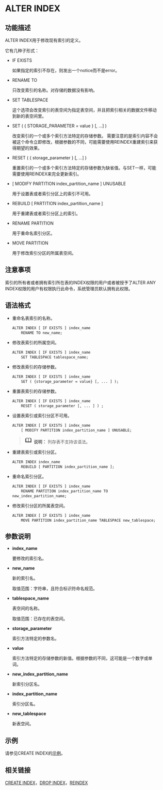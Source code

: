 # ALTER INDEX<a name="ZH-CN_TOPIC_0289900645"></a>

## 功能描述<a name="zh-cn_topic_0283137124_zh-cn_topic_0237122063_zh-cn_topic_0059778960_sfe4d0517393c4151ab84ea0450924b7c"></a>

ALTER INDEX用于修改现有索引的定义。

它有几种子形式：

-   IF EXISTS

    如果指定的索引不存在，则发出一个notice而不是error。

-   RENAME TO

    只改变索引的名称。对存储的数据没有影响。

-   SET TABLESPACE

    这个选项会改变索引的表空间为指定表空间，并且把索引相关的数据文件移动到新的表空间里。

-   SET \(  \{ STORAGE\_PARAMETER = value  \}  \[, ...\] \)

    改变索引的一个或多个索引方法特定的存储参数。  需要注意的是索引内容不会被这个命令立即修改，根据参数的不同，可能需要使用REINDEX重建索引来获得期望的效果。

-   RESET \(  \{ storage\_parameter  \}  \[, ...\] \)

    重置索引的一个或多个索引方法特定的存储参数为缺省值。与SET一样，可能需要使用REINDEX来完全更新索引。

-   \[ MODIFY PARTITION index\_partition\_name  \] UNUSABLE

    用于设置表或者索引分区上的索引不可用。

-   REBUILD \[ PARTITION index\_partition\_name \]

    用于重建表或者索引分区上的索引。

-   RENAME PARTITION

    用于重命名索引分区。

-   MOVE PARTITION

    用于修改索引分区的所属表空间。


## 注意事项<a name="zh-cn_topic_0283137124_zh-cn_topic_0237122063_zh-cn_topic_0059778960_s503281b2c63545749248dae8614077e7"></a>

索引的所有者或者拥有索引所在表的INDEX权限的用户或者被授予了ALTER ANY INDEX权限的用户有权限执行此命令，系统管理员默认拥有此权限。

## 语法格式<a name="zh-cn_topic_0283137124_zh-cn_topic_0237122063_zh-cn_topic_0059778960_sf28f1b42c78e4ae79c9097da9057c429"></a>

-   重命名表索引的名称。

    ```
    ALTER INDEX [ IF EXISTS ] index_name
        RENAME TO new_name;
    ```


-   修改表索引的所属空间。

    ```
    ALTER INDEX [ IF EXISTS ] index_name
        SET TABLESPACE tablespace_name;
    ```


-   修改表索引的存储参数。

    ```
    ALTER INDEX [ IF EXISTS ] index_name
        SET ( {storage_parameter = value} [, ... ] );
    ```


-   重置表索引的存储参数。

    ```
    ALTER INDEX [ IF EXISTS ] index_name
        RESET ( storage_parameter [, ... ] ) ;
    ```


-   设置表索引或索引分区不可用。

    ```
    ALTER INDEX [ IF EXISTS ] index_name
        [ MODIFY PARTITION index_partition_name ] UNUSABLE;
    ```

    >![](public_sys-resources/icon-note.png) **说明：**
    >列存表不支持该语法。


-   重建表索引或索引分区。

    ```
    ALTER INDEX index_name
        REBUILD [ PARTITION index_partition_name ];
    ```


-   重命名索引分区。

    ```
    ALTER INDEX [ IF EXISTS ] index_name
        RENAME PARTITION index_partition_name TO new_index_partition_name;
    ```


-   修改索引分区的所属表空间。

    ```
    ALTER INDEX [ IF EXISTS ] index_name
        MOVE PARTITION index_partition_name TABLESPACE new_tablespace;
    ```


## 参数说明<a name="zh-cn_topic_0283137124_zh-cn_topic_0237122063_zh-cn_topic_0059778960_sbb551b3820484c06ac91aa80e311e48e"></a>

-   **index\_name**

    要修改的索引名。

-   **new\_name**

    新的索引名。

    取值范围：字符串，且符合标识符命名规范。

-   **tablespace\_name**

    表空间的名称。

    取值范围：已存在的表空间。

-   **storage\_parameter**

    索引方法特定的参数名。

-   **value**

    索引方法特定的存储参数的新值。根据参数的不同，这可能是一个数字或单词。

-   **new\_index\_partition\_name**

    新索引分区名。

-   **index\_partition\_name**

    索引分区名。

-   **new\_tablespace**

    新表空间。


## 示例<a name="zh-cn_topic_0283137124_zh-cn_topic_0237122063_zh-cn_topic_0059778960_sc18e85a8e57649469b874f56ded3847b"></a>

请参见CREATE INDEX的[示例](CREATE-INDEX.md#zh-cn_topic_0283136578_zh-cn_topic_0237122106_zh-cn_topic_0059777455_s985289833081489e9d77c485755bd362)。

## 相关链接<a name="zh-cn_topic_0283137124_zh-cn_topic_0237122063_zh-cn_topic_0059778960_sc49c6608f7ca4dd6bfacdb1da044d816"></a>

[CREATE INDEX](CREATE-INDEX.md)，[DROP INDEX](DROP-INDEX.md)，[REINDEX](REINDEX.md)
